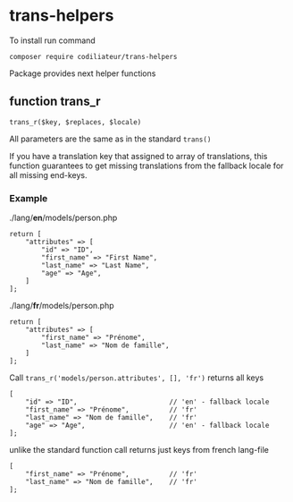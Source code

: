 ﻿# trans-helpers

To install run command

    composer require codiliateur/trans-helpers

Package provides next helper functions

## function trans_r

    trans_r($key, $replaces, $locale)

All parameters are the same as in the standard `trans()`

If you have a translation key that assigned to array of translations, this function 
guarantees to get missing translations from the fallback locale for all 
missing end-keys.

### Example

./lang/**en**/models/person.php

```
return [
    "attributes" => [
        "id" => "ID",
        "first_name" => "First Name",
        "last_name" => "Last Name",
        "age" => "Age",
    ]
];
```

./lang/**fr**/models/person.php

```
return [
    "attributes" => [
        "first_name" => "Prénome",
        "last_name" => "Nom de famille",
    ]
];
```

Call `trans_r('models/person.attributes', [], 'fr')` returns all keys

```
[
    "id" => "ID",                       // 'en' - fallback locale
    "first_name" => "Prénome",          // 'fr'
    "last_name" => "Nom de famille",    // 'fr'
    "age" => "Age",                     // 'en' - fallback locale
];
```

unlike the standard function call returns just keys from french lang-file

```
[
    "first_name" => "Prénome",          // 'fr'
    "last_name" => "Nom de famille",    // 'fr'
];
```
